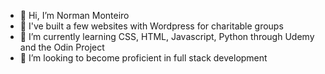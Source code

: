 - 👋 Hi, I’m Norman Monteiro
- 👀 I've built a few websites with Wordpress for charitable groups
- 🌱 I’m currently learning CSS, HTML, Javascript, Python through Udemy and the Odin Project
- 💞️ I’m looking to become proficient in full stack development

<!---
montein56/montein56 is a ✨ special ✨ repository because its `README.md` (this file) appears on your GitHub profile.
You can click the Preview link to take a look at your changes.
--->
